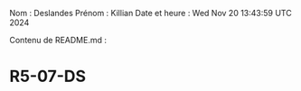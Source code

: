 Nom : Deslandes
Prénom : Killian
Date et heure : Wed Nov 20 13:43:59 UTC 2024

Contenu de README.md :
# R5-07-DS